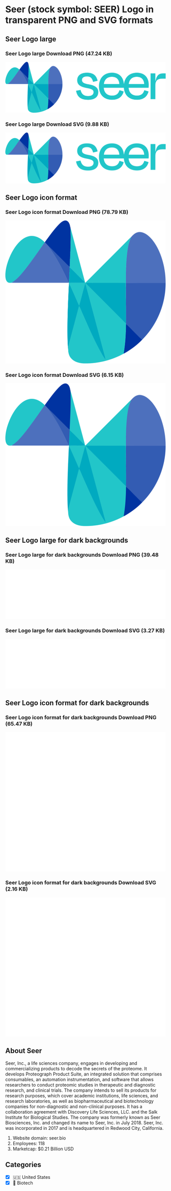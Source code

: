 # Seer (stock symbol: SEER) Logo in transparent PNG and SVG formats

## Seer Logo large

### Seer Logo large Download PNG (47.24 KB)

![Seer Logo large Download PNG (47.24 KB)](/img/orig/SEER_BIG-82ddded1.png)

### Seer Logo large Download SVG (9.88 KB)

![Seer Logo large Download SVG (9.88 KB)](/img/orig/SEER_BIG-977c05a3.svg)

## Seer Logo icon format

### Seer Logo icon format Download PNG (78.79 KB)

![Seer Logo icon format Download PNG (78.79 KB)](/img/orig/SEER-199ecd4f.png)

### Seer Logo icon format Download SVG (6.15 KB)

![Seer Logo icon format Download SVG (6.15 KB)](/img/orig/SEER-917235e5.svg)

## Seer Logo large for dark backgrounds

### Seer Logo large for dark backgrounds Download PNG (39.48 KB)

![Seer Logo large for dark backgrounds Download PNG (39.48 KB)](/img/orig/SEER_BIG.D-4e3bd28a.png)

### Seer Logo large for dark backgrounds Download SVG (3.27 KB)

![Seer Logo large for dark backgrounds Download SVG (3.27 KB)](/img/orig/SEER_BIG.D-aa013683.svg)

## Seer Logo icon format for dark backgrounds

### Seer Logo icon format for dark backgrounds Download PNG (65.47 KB)

![Seer Logo icon format for dark backgrounds Download PNG (65.47 KB)](/img/orig/SEER.D-485d99be.png)

### Seer Logo icon format for dark backgrounds Download SVG (2.16 KB)

![Seer Logo icon format for dark backgrounds Download SVG (2.16 KB)](/img/orig/SEER.D-272eeadc.svg)

## About Seer

Seer, Inc., a life sciences company, engages in developing and commercializing products to decode the secrets of the proteome. It develops Proteograph Product Suite, an integrated solution that comprises consumables, an automation instrumentation, and software that allows researchers to conduct proteomic studies in therapeutic and diagnostic research, and clinical trials. The company intends to sell its products for research purposes, which cover academic institutions, life sciences, and research laboratories, as well as biopharmaceutical and biotechnology companies for non-diagnostic and non-clinical purposes. It has a collaboration agreement with Discovery Life Sciences, LLC. and the Salk Institute for Biological Studies. The company was formerly known as Seer Biosciences, Inc. and changed its name to Seer, Inc. in July 2018. Seer, Inc. was incorporated in 2017 and is headquartered in Redwood City, California.

1. Website domain: seer.bio
2. Employees: 118
3. Marketcap: $0.21 Billion USD


## Categories
- [x] 🇺🇸 United States
- [x] 🧬 Biotech
